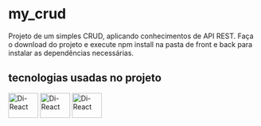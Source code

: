 # my_crud
Projeto de um simples CRUD, aplicando conhecimentos de API REST.
Faça o download do projeto e execute npm install na pasta de front e back para instalar as dependências necessárias. 

## tecnologias usadas no projeto
<div style:"display: inline-block">
  <img align="center" alt="Di-React" height="50" width="60" src="https://cdn.jsdelivr.net/gh/devicons/devicon/icons/react/react-original-wordmark.svg" />
  <img align="center" alt="Di-React" height="50" width="60" src="https://cdn.jsdelivr.net/gh/devicons/devicon/icons/nodejs/nodejs-plain.svg" />
  <img align="center" alt="Di-React" height="50" width="60" src="https://cdn.jsdelivr.net/gh/devicons/devicon/icons/mongodb/mongodb-plain-wordmark.svg" />
</div>
          


          
          
          
          


